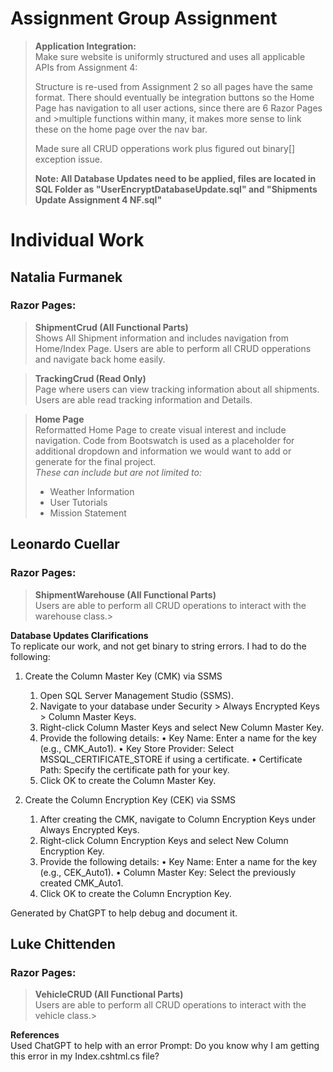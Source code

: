 # Assignment Group Assignment
><strong> Application Integration:</strong>
><br> Make sure website is uniformly structured and uses all applicable APIs from Assignment 4: 
><p> Structure is re-used from Assignment 2 so all pages have the same format. There should eventually be integration buttons so the Home Page has navigation to all user actions, since there are 6 Razor Pages and >multiple functions within many, it makes more sense to link these on the home page over the nav bar. </p>
><p>Made sure all CRUD opperations work plus figured out binary[] exception issue.</p>
><strong> Note: All Database Updates need to be applied, files are located in SQL Folder as "UserEncryptDatabaseUpdate.sql" and "Shipments Update Assignment 4 NF.sql"</strong>

# Individual Work
## Natalia Furmanek 
### Razor Pages: 
><strong> ShipmentCrud (All Functional Parts) </strong> </br>
>Shows All Shipment information and includes navigation from Home/Index Page. Users are able to perform all CRUD opperations and navigate back home easily.

><p> <strong> TrackingCrud (Read Only) </strong> <br>
>Page where users can view tracking information about all shipments. Users are able read tracking information and Details. </p> 

><p> <strong> Home Page </strong> <br>
>Reformatted Home Page to create visual interest and include navigation.
>Code from Bootswatch is used as a placeholder for additional dropdown and information we would want to add or generate for the final project.
><br> <em> These can include but are not limited to: </em> </br>
>  
> - Weather Information
> - User Tutorials
> - Mission Statement
   
</p>

## Leonardo Cuellar
### Razor Pages:
><strong> ShipmentWarehouse (All Functional Parts) </strong> </br>
>Users are able to perform all CRUD operations to interact with the warehouse class.>
></br>

**Database Updates Clarifications** </br>
To replicate our work, and not get binary to string errors. I had to do the following: 
1. Create the Column Master Key (CMK) via SSMS

	1.	Open SQL Server Management Studio (SSMS).
	2.	Navigate to your database under Security > Always Encrypted Keys > Column Master Keys.
	3.	Right-click Column Master Keys and select New Column Master Key.
	4.	Provide the following details:
	•	Key Name: Enter a name for the key (e.g., CMK_Auto1).
	•	Key Store Provider: Select MSSQL_CERTIFICATE_STORE if using a certificate.
	•	Certificate Path: Specify the certificate path for your key.
	5.	Click OK to create the Column Master Key.

2. Create the Column Encryption Key (CEK) via SSMS

	1.	After creating the CMK, navigate to Column Encryption Keys under Always Encrypted Keys.
	2.	Right-click Column Encryption Keys and select New Column Encryption Key.
	3.	Provide the following details:
	•	Key Name: Enter a name for the key (e.g., CEK_Auto1).
	•	Column Master Key: Select the previously created CMK_Auto1.
	4.	Click OK to create the Column Encryption Key.

Generated by ChatGPT to help debug and document it. 
## Luke Chittenden
### Razor Pages:
><strong> VehicleCRUD (All Functional Parts) </strong> </br>
>Users are able to perform all CRUD operations to interact with the vehicle class.>
></br>

**References** </br>
Used ChatGPT to help with an error
Prompt: Do you know why I am getting this error in my Index.cshtml.cs file?

